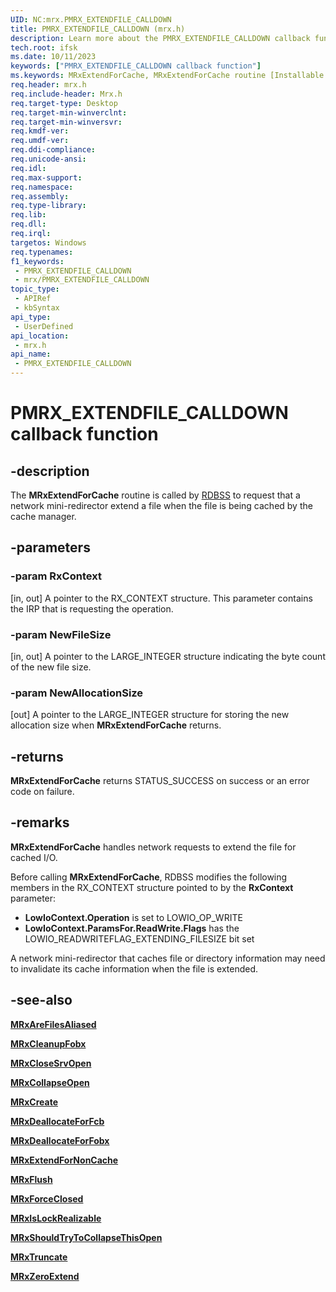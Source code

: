 ```yaml
---
UID: NC:mrx.PMRX_EXTENDFILE_CALLDOWN
title: PMRX_EXTENDFILE_CALLDOWN (mrx.h)
description: Learn more about the PMRX_EXTENDFILE_CALLDOWN callback function.
tech.root: ifsk
ms.date: 10/11/2023
keywords: ["PMRX_EXTENDFILE_CALLDOWN callback function"]
ms.keywords: MRxExtendForCache, MRxExtendForCache routine [Installable File System Drivers], PMRX_EXTENDFILE_CALLDOWN, ifsk.mrxextendforcache, mrx/MRxExtendForCache, mrxref_9d9e2b3a-589c-41a3-b786-fbaaab97814a.xml
req.header: mrx.h
req.include-header: Mrx.h
req.target-type: Desktop
req.target-min-winverclnt: 
req.target-min-winversvr: 
req.kmdf-ver: 
req.umdf-ver: 
req.ddi-compliance: 
req.unicode-ansi: 
req.idl: 
req.max-support: 
req.namespace: 
req.assembly: 
req.type-library: 
req.lib: 
req.dll: 
req.irql: 
targetos: Windows
req.typenames: 
f1_keywords:
 - PMRX_EXTENDFILE_CALLDOWN
 - mrx/PMRX_EXTENDFILE_CALLDOWN
topic_type:
 - APIRef
 - kbSyntax
api_type:
 - UserDefined
api_location:
 - mrx.h
api_name:
 - PMRX_EXTENDFILE_CALLDOWN
---
```


# PMRX_EXTENDFILE_CALLDOWN callback function

## -description

The **MRxExtendForCache** routine is called by [RDBSS](/windows-hardware/drivers/ifs/the-rdbss-driver-and-library) to request that a network mini-redirector extend a file when the file is being cached by the cache manager.

## -parameters

### -param RxContext

[in, out] A pointer to the RX_CONTEXT structure. This parameter contains the IRP that is requesting the operation.

### -param NewFileSize

[in, out] A pointer to the LARGE_INTEGER structure indicating the byte count of the new file size.

### -param NewAllocationSize

[out] A pointer to the LARGE_INTEGER structure for storing the new allocation size when **MRxExtendForCache** returns.

## -returns

**MRxExtendForCache** returns STATUS_SUCCESS on success or an error code on failure.

## -remarks

**MRxExtendForCache** handles network requests to extend the file for cached I/O.

Before calling **MRxExtendForCache**, RDBSS modifies the following members in the RX_CONTEXT structure pointed to by the **RxContext** parameter:

* **LowIoContext.Operation** is set to LOWIO_OP_WRITE
* **LowIoContext.ParamsFor.ReadWrite.Flags** has the LOWIO_READWRITEFLAG_EXTENDING_FILESIZE bit set

A network mini-redirector that caches file or directory information may need to invalidate its cache information when the file is extended.

## -see-also

[**MRxAreFilesAliased**](nc-mrx-pmrx_chkfcb_calldown.md)

[**MRxCleanupFobx**](/previous-versions/windows/hardware/drivers/ff549841(v=vs.85))

[**MRxCloseSrvOpen**](nc-mrx-pmrx_calldown.md)

[**MRxCollapseOpen**](/windows-hardware/drivers/ifs/mrxcollapseopen)

[**MRxCreate**](/windows-hardware/drivers/ifs/mrxcreate)

[**MRxDeallocateForFcb**](nc-mrx-pmrx_deallocate_for_fcb.md)

[**MRxDeallocateForFobx**](nc-mrx-pmrx_deallocate_for_fobx.md)

[**MRxExtendForNonCache**](/windows-hardware/drivers/ifs/mrxextendfornoncache)

[**MRxFlush**](/windows-hardware/drivers/ifs/mrxflush)

[**MRxForceClosed**](nc-mrx-pmrx_forceclosed_calldown.md)

[**MRxIsLockRealizable**](nc-mrx-pmrx_is_lock_realizable.md)

[**MRxShouldTryToCollapseThisOpen**](/windows-hardware/drivers/ifs/mrxshouldtrytocollapsethisopen)

[**MRxTruncate**](/windows-hardware/drivers/ifs/mrxtruncate)

[**MRxZeroExtend**](/windows-hardware/drivers/ifs/mrxzeroextend)
